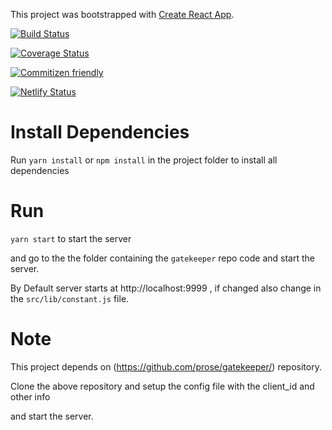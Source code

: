 This project was bootstrapped with [Create React App](https://github.com/facebookincubator/create-react-app).

[![Build Status](https://travis-ci.org/kaushiknishchay/Github-API-React.svg?branch=master)](https://travis-ci.org/kaushiknishchay/Github-API-React)

[![Coverage Status](https://coveralls.io/repos/github/kaushiknishchay/Github-API-React/badge.svg?branch=master)](https://coveralls.io/github/kaushiknishchay/Github-API-React?branch=master)

[![Commitizen friendly](https://img.shields.io/badge/commitizen-friendly-brightgreen.svg)](http://commitizen.github.io/cz-cli/)

[![Netlify Status](https://api.netlify.com/api/v1/badges/bc704b3e-8e06-4b1b-8c70-92694d96dd1a/deploy-status)](https://app.netlify.com/sites/elegant-albattani-6be67d/deploys)

# Install Dependencies

Run `yarn install` or `npm install` in the project folder to install all dependencies


# Run

`yarn start` to start the server

and go to the the folder containing the `gatekeeper` repo code and start the server.

By Default server starts at http://localhost:9999 , if changed also change in the `src/lib/constant.js` file.


# Note

This project depends on (https://github.com/prose/gatekeeper/) repository.

Clone the above repository and setup the config file with the client_id and other info

and start the server.
